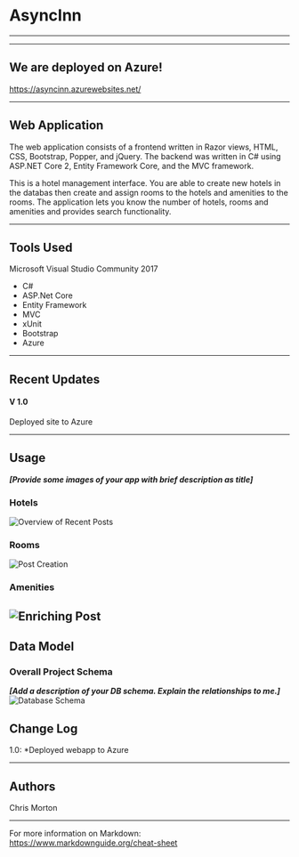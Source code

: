 # AsyncInn
---------------------------------
---------------------------------
## We are deployed on Azure!

https://asyncinn.azurewebsites.net/

---------------------------------
## Web Application

The web application consists of a frontend written in Razor views, HTML, CSS,
Bootstrap, Popper, and jQuery. The backend was written in C# using ASP.NET Core 2, Entity Framework Core, and the MVC framework.

This is a hotel management interface. You are able to create new hotels in the databas then create and assign rooms to the hotels and amenities to the rooms. The application lets you know the number of hotels, rooms and amenities and provides search functionality.

---------------------------------

## Tools Used
Microsoft Visual Studio Community 2017

- C#
- ASP.Net Core
- Entity Framework
- MVC
- xUnit
- Bootstrap
- Azure

---------------------------------

## Recent Updates

#### V 1.0
Deployed site to Azure

---------------------------------

## Usage
***[Provide some images of your app with brief description as title]***

### Hotels
![Overview of Recent Posts](https://via.placeholder.com/500x250)

### Rooms
![Post Creation](https://via.placeholder.com/500x250)

### Amenities
![Enriching Post](https://via.placeholder.com/500x250)
---------------------------
## Data Model

### Overall Project Schema
***[Add a description of your DB schema. Explain the relationships to me.]***
![Database Schema](/assets/img/ERD.png)

## Change Log
1.0: *Deployed webapp to Azure

------------------------------

## Authors
Chris Morton

------------------------------

For more information on Markdown: https://www.markdownguide.org/cheat-sheet
